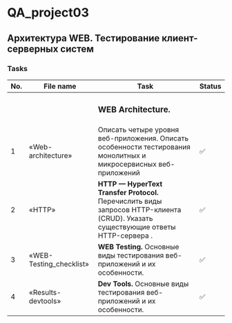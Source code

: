 # QA_project03
Архитектура WEB. Тестирование клиент-серверных систем
 ---
 
 <h3>Tasks</h3>
 
| No. | File name             | Task                                                                        | Status |
| --- | ----------------------| --------------------------------------------------------------------------- | ------ |
|    |     | <h3>WEB Architecture.</h3>|       |
| 1   | «Web-architecture»    | Описать четыре уровня веб-приложения. Описать особенности тестирования монолитных и микросервисных веб-приложений| ✅     |
| 2   | «HTTP»                | **HTTP — HyperText Transfer Protocol.** Перечислить виды запросов HTTP-клиента (CRUD). Указать существующие ответы HTTP-сервера . | ✅     |
| 3   | «WEB-Testing_checklist» | **WEB Testing.** Основные виды тестирования веб-приложений и их особенности.               | ✅     |
| 4   | «Results-devtools» | **Dev Tools.** Основные виды тестирования веб-приложений и их особенности.               | ✅     |
